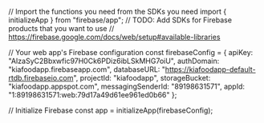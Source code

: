 // Import the functions you need from the SDKs you need
import { initializeApp } from "firebase/app";
// TODO: Add SDKs for Firebase products that you want to use
// https://firebase.google.com/docs/web/setup#available-libraries

// Your web app's Firebase configuration
const firebaseConfig = {
apiKey: "AIzaSyC2Bbxwfic97H0Ck6PDiz6ibLSkMHG7oiU",
authDomain: "kiafoodapp.firebaseapp.com",
databaseURL: "https://kiafoodapp-default-rtdb.firebaseio.com",
projectId: "kiafoodapp",
storageBucket: "kiafoodapp.appspot.com",
messagingSenderId: "89198631571",
appId: "1:89198631571:web:79d17a49d61ee961ed0b66"
};

// Initialize Firebase
const app = initializeApp(firebaseConfig);
